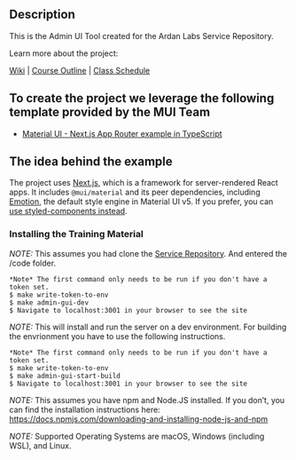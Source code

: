 ## Description

This is the Admin UI Tool created for the Ardan Labs Service Repository.

Learn more about the project:

[Wiki](https://github.com/ardanlabs/service/wiki) | [Course Outline](https://github.com/ardanlabs/service/wiki/course-outline) | [Class Schedule](https://www.eventbrite.com/o/ardan-labs-7092394651)

## To create the project we leverage the following template provided by the MUI Team

- [Material UI - Next.js App Router example in TypeScript](https://github.com/mui/material-ui/tree/41f15df97b74bbf102715857564374551fac6162/examples/material-next-app-router-ts)

## The idea behind the example

The project uses [Next.js](https://github.com/vercel/next.js), which is a framework for server-rendered React apps.
It includes `@mui/material` and its peer dependencies, including [Emotion](https://emotion.sh/docs/introduction), the default style engine in Material UI v5. If you prefer, you can [use styled-components instead](https://mui.com/material-ui/guides/interoperability/#styled-components).

### Installing the Training Material

_NOTE:_ This assumes you had clone the [Service Repository](https://github.com/ardanlabs/service).
And entered the /code folder.

```
*Note* The first command only needs to be run if you don't have a token set.
$ make write-token-to-env
$ make admin-gui-dev
$ Navigate to localhost:3001 in your browser to see the site
```

_NOTE:_ This will install and run the server on a dev environment. For building the envrionment you have to use the following instructions.

```
*Note* The first command only needs to be run if you don't have a token set.
$ make write-token-to-env
$ make admin-gui-start-build
$ Navigate to localhost:3001 in your browser to see the site
```

_NOTE:_ This assumes you have npm and Node.JS installed. If you don’t, you can find the installation instructions here: https://docs.npmjs.com/downloading-and-installing-node-js-and-npm

_NOTE:_ Supported Operating Systems are macOS, Windows (including WSL), and Linux.
